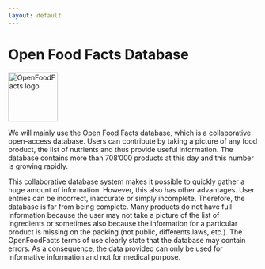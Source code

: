 ```yaml
---
layout: default
---
```


# Open Food Facts Database 
<image src="./image/OpenFoodFacts_logo.png" alt = "OpenFoodFacts logo" style="width:100px;height:100px" align="middle"></image>


We will mainly use the <a href="https://world.openfoodfacts.org/">Open Food Facts</a> database, which is a collaborative open-access database. Users can contribute by taking a picture of any food product, the list of nutrients and thus provide useful information. The database contains more than 708’000 products at this day and this number is growing rapidly.

This collaborative database system makes it possible to quickly gather a huge amount of information. However, this also has other advantages. User entries can be incorrect, inaccurate or simply incomplete. Therefore, the database is far from being complete. Many products do not have full information because the user may not take a picture of the list of ingredients or sometimes also because the information for a particular product is missing on the packing (not public, differents laws, etc.). The OpenFoodFacts terms of use clearly state that the database may contain errors. As a consequence, the data provided can only be used for informative information and not for medical purpose.
